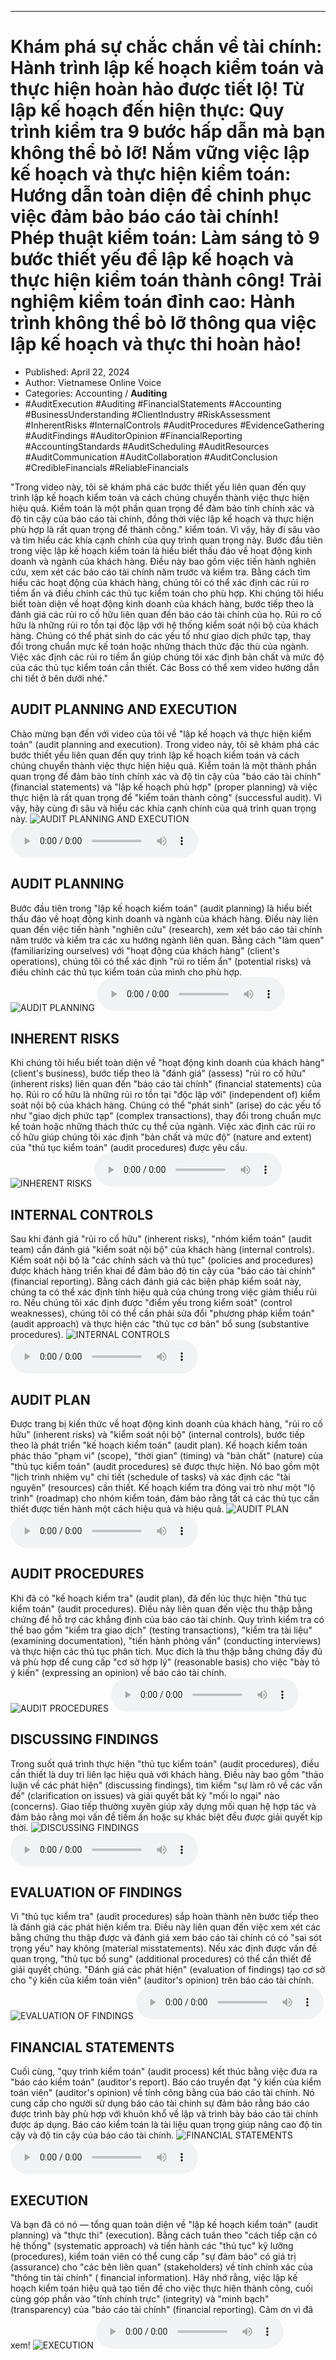 
---

# Khám phá sự chắc chắn về tài chính: Hành trình lập kế hoạch kiểm toán và thực hiện hoàn hảo được tiết lộ! Từ lập kế hoạch đến hiện thực: Quy trình kiểm tra 9 bước hấp dẫn mà bạn không thể bỏ lỡ! Nắm vững việc lập kế hoạch và thực hiện kiểm toán: Hướng dẫn toàn diện để chinh phục việc đảm bảo báo cáo tài chính! Phép thuật kiểm toán: Làm sáng tỏ 9 bước thiết yếu để lập kế hoạch và thực hiện kiểm toán thành công! Trải nghiệm kiểm toán đỉnh cao: Hành trình không thể bỏ lỡ thông qua việc lập kế hoạch và thực thi hoàn hảo!

- Published: April 22, 2024
- Author: Vietnamese Online Voice
- Categories: Accounting / **Auditing**
- #AuditExecution #Auditing #FinancialStatements #Accounting #BusinessUnderstanding #ClientIndustry #RiskAssessment #InherentRisks #InternalControls #AuditProcedures #EvidenceGathering #AuditFindings #AuditorOpinion #FinancialReporting #AccountingStandards #AuditScheduling #AuditResources #AuditCommunication #AuditCollaboration #AuditConclusion #CredibleFinancials #ReliableFinancials

"Trong video này, tôi sẽ khám phá các bước thiết yếu liên quan đến quy trình lập kế hoạch kiểm toán và cách chúng chuyển thành việc thực hiện hiệu quả. Kiểm toán là một phần quan trọng để đảm bảo tính chính xác và độ tin cậy của báo cáo tài chính, đồng thời việc lập kế hoạch và thực hiện phù hợp là rất quan trọng để thành công." kiểm toán. Vì vậy, hãy đi sâu vào và tìm hiểu các khía cạnh chính của quy trình quan trọng này. Bước đầu tiên trong việc lập kế hoạch kiểm toán là hiểu biết thấu đáo về hoạt động kinh doanh và ngành của khách hàng. Điều này bao gồm việc tiến hành nghiên cứu, xem xét các báo cáo tài chính năm trước và kiểm tra. Bằng cách tìm hiểu các hoạt động của khách hàng, chúng tôi có thể xác định các rủi ro tiềm ẩn và điều chỉnh các thủ tục kiểm toán cho phù hợp. Khi chúng tôi hiểu biết toàn diện về hoạt động kinh doanh của khách hàng, bước tiếp theo là đánh giá các rủi ro cố hữu liên quan đến báo cáo tài chính của họ. Rủi ro cố hữu là những rủi ro tồn tại độc lập với hệ thống kiểm soát nội bộ của khách hàng. Chúng có thể phát sinh do các yếu tố như giao dịch phức tạp, thay đổi trong chuẩn mực kế toán hoặc những thách thức đặc thù của ngành. Việc xác định các rủi ro tiềm ẩn giúp chúng tôi xác định bản chất và mức độ của các thủ tục kiểm toán cần thiết. Các Boss có thể xem video hướng dẫn chi tiết ở bên dưới nhé."


## AUDIT PLANNING AND EXECUTION

Chào mừng bạn đến với video của tôi về "lập kế hoạch và thực hiện kiểm toán" (audit planning and execution). Trong video này, tôi sẽ khám phá các bước thiết yếu liên quan đến quy trình lập kế hoạch kiểm toán và cách chúng chuyển thành việc thực hiện hiệu quả. Kiểm toán là một thành phần quan trọng để đảm bảo tính chính xác và độ tin cậy của "báo cáo tài chính" (financial statements) và "lập kế hoạch phù hợp" (proper planning) và việc thực hiện là rất quan trọng để "kiểm toán thành công" (successful audit). Vì vậy, hãy cùng đi sâu và hiểu các khía cạnh chính của quá trình quan trọng này.
![AUDIT PLANNING AND EXECUTION](https://http-archiver-apis-production-80.schnworks.com/storage/images/transitions/2024-04-22/transition-26758833958-Montserrat-Black-004895.jpg)
<audio controls>
    <source src="https://http-archiver-apis-production-80.schnworks.com/storage/audio/file-4450486067.mp3" type="audio/mpeg">
</audio>



## AUDIT PLANNING

Bước đầu tiên trong "lập kế hoạch kiểm toán" (audit planning) là hiểu biết thấu đáo về hoạt động kinh doanh và ngành của khách hàng. Điều này liên quan đến việc tiến hành "nghiên cứu" (research), xem xét báo cáo tài chính năm trước và kiểm tra các xu hướng ngành liên quan. Bằng cách "làm quen" (familiarizing ourselves) với "hoạt động của khách hàng" (client's operations), chúng tôi có thể xác định "rủi ro tiềm ẩn" (potential risks) và điều chỉnh các thủ tục kiểm toán của mình cho phù hợp.
![AUDIT PLANNING](https://http-archiver-apis-production-80.schnworks.com/storage/images/transitions/2024-04-22/transition-14219147143-Montserrat-SemiBold-303F9F.jpg)
<audio controls>
    <source src="https://http-archiver-apis-production-80.schnworks.com/storage/audio/file-32830288614.mp3" type="audio/mpeg">
</audio>



## INHERENT RISKS

Khi chúng tôi hiểu biết toàn diện về "hoạt động kinh doanh của khách hàng" (client's business), bước tiếp theo là "đánh giá" (assess) "rủi ro cố hữu" (inherent risks) liên quan đến "báo cáo tài chính" (financial statements) của họ. Rủi ro cố hữu là những rủi ro tồn tại "độc lập với" (independent of) kiểm soát nội bộ của khách hàng. Chúng có thể "phát sinh" (arise) do các yếu tố như "giao dịch phức tạp" (complex transactions), thay đổi trong chuẩn mực kế toán hoặc những thách thức cụ thể của ngành. Việc xác định các rủi ro cố hữu giúp chúng tôi xác định "bản chất và mức độ" (nature and extent) của "thủ tục kiểm toán" (audit procedures) được yêu cầu.
![INHERENT RISKS](https://http-archiver-apis-production-80.schnworks.com/storage/images/transitions/2024-04-22/transition-8463301412-Montserrat-Bold-4A148C.jpg)
<audio controls>
    <source src="https://http-archiver-apis-production-80.schnworks.com/storage/audio/file-5028006029.mp3" type="audio/mpeg">
</audio>



## INTERNAL CONTROLS

Sau khi đánh giá "rủi ro cố hữu" (inherent risks), "nhóm kiểm toán" (audit team) cần đánh giá "kiểm soát nội bộ" của khách hàng (internal controls). Kiểm soát nội bộ là "các chính sách và thủ tục" (policies and procedures) được khách hàng triển khai để đảm bảo độ tin cậy của "báo cáo tài chính" (financial reporting). Bằng cách đánh giá các biện pháp kiểm soát này, chúng ta có thể xác định tính hiệu quả của chúng trong việc giảm thiểu rủi ro. Nếu chúng tôi xác định được "điểm yếu trong kiểm soát" (control weaknesses), chúng tôi có thể cần phải sửa đổi "phương pháp kiểm toán" (audit approach) và thực hiện các "thủ tục cơ bản" bổ sung (substantive procedures).
![INTERNAL CONTROLS](https://http-archiver-apis-production-80.schnworks.com/storage/images/transitions/2024-04-22/transition--23329414883-Montserrat-Black-7B1FA2.jpg)
<audio controls>
    <source src="https://http-archiver-apis-production-80.schnworks.com/storage/audio/file-12231799548.mp3" type="audio/mpeg">
</audio>



## AUDIT PLAN

Được trang bị kiến ​​thức về hoạt động kinh doanh của khách hàng, "rủi ro cố hữu" (inherent risks) và "kiểm soát nội bộ" (internal controls), bước tiếp theo là phát triển "kế hoạch kiểm toán" (audit plan). Kế hoạch kiểm toán phác thảo "phạm vi" (scope), "thời gian" (timing) và "bản chất" (nature) của "thủ tục kiểm toán" (audit procedures) sẽ được thực hiện. Nó bao gồm một "lịch trình nhiệm vụ" chi tiết (schedule of tasks) và xác định các "tài nguyên" (resources) cần thiết. Kế hoạch kiểm tra đóng vai trò như một "lộ trình" (roadmap) cho nhóm kiểm toán, đảm bảo rằng tất cả các thủ tục cần thiết được tiến hành một cách hiệu quả và hiệu quả.
![AUDIT PLAN](https://http-archiver-apis-production-80.schnworks.com/storage/images/transitions/2024-04-22/transition--38017234667-Montserrat-Black-7B1FA2.jpg)
<audio controls>
    <source src="https://http-archiver-apis-production-80.schnworks.com/storage/audio/file-33681136985.mp3" type="audio/mpeg">
</audio>



## AUDIT PROCEDURES

Khi đã có "kế hoạch kiểm tra" (audit plan), đã đến lúc thực hiện "thủ tục kiểm toán" (audit procedures). Điều này liên quan đến việc thu thập bằng chứng để hỗ trợ các khẳng định của báo cáo tài chính. Quy trình kiểm tra có thể bao gồm "kiểm tra giao dịch" (testing transactions), "kiểm tra tài liệu" (examining documentation), "tiến hành phỏng vấn" (conducting interviews) và thực hiện các thủ tục phân tích. Mục đích là thu thập bằng chứng đầy đủ và phù hợp để cung cấp "cơ sở hợp lý" (reasonable basis) cho việc "bày tỏ ý kiến" (expressing an opinion) về báo cáo tài chính.
![AUDIT PROCEDURES](https://http-archiver-apis-production-80.schnworks.com/storage/images/transitions/2024-04-22/transition--41875364505-Montserrat-Bold-673AB7.jpg)
<audio controls>
    <source src="https://http-archiver-apis-production-80.schnworks.com/storage/audio/file-52213003786.mp3" type="audio/mpeg">
</audio>



## DISCUSSING FINDINGS

Trong suốt quá trình thực hiện "thủ tục kiểm toán" (audit procedures), điều cần thiết là duy trì liên lạc hiệu quả với khách hàng. Điều này bao gồm "thảo luận về các phát hiện" (discussing findings), tìm kiếm "sự làm rõ về các vấn đề" (clarification on issues) và giải quyết bất kỳ "mối lo ngại" nào (concerns). Giao tiếp thường xuyên giúp xây dựng mối quan hệ hợp tác và đảm bảo rằng mọi vấn đề tiềm ẩn hoặc sự khác biệt đều được giải quyết kịp thời.
![DISCUSSING FINDINGS](https://http-archiver-apis-production-80.schnworks.com/storage/images/transitions/2024-04-22/transition-31627913029-Montserrat-Thin-7B1FA2.jpg)
<audio controls>
    <source src="https://http-archiver-apis-production-80.schnworks.com/storage/audio/file-9116513732.mp3" type="audio/mpeg">
</audio>



## EVALUATION OF FINDINGS

Vì "thủ tục kiểm tra" (audit procedures) sắp hoàn thành nên bước tiếp theo là đánh giá các phát hiện kiểm tra. Điều này liên quan đến việc xem xét các bằng chứng thu thập được và đánh giá xem báo cáo tài chính có có "sai sót trọng yếu" hay không (material misstatements). Nếu xác định được vấn đề quan trọng, "thủ tục bổ sung" (additional procedures) có thể cần thiết để giải quyết chúng. "Đánh giá các phát hiện" (evaluation of findings) tạo cơ sở cho "ý kiến ​​của kiểm toán viên" (auditor's opinion) trên báo cáo tài chính.
![EVALUATION OF FINDINGS](https://http-archiver-apis-production-80.schnworks.com/storage/images/transitions/2024-04-22/transition--13037246920-Montserrat-SemiBold-9C27B0.jpg)
<audio controls>
    <source src="https://http-archiver-apis-production-80.schnworks.com/storage/audio/file-1884264339.mp3" type="audio/mpeg">
</audio>



## FINANCIAL STATEMENTS

Cuối cùng, "quy trình kiểm toán" (audit process) kết thúc bằng việc đưa ra "báo cáo kiểm toán" (auditor's report). Báo cáo truyền đạt "ý kiến ​​của kiểm toán viên" (auditor's opinion) về tính công bằng của báo cáo tài chính. Nó cung cấp cho người sử dụng báo cáo tài chính sự đảm bảo rằng báo cáo được trình bày phù hợp với khuôn khổ về lập và trình bày báo cáo tài chính được áp dụng. Báo cáo kiểm toán là tài liệu quan trọng giúp nâng cao độ tin cậy và độ tin cậy của báo cáo tài chính.
![FINANCIAL STATEMENTS](https://http-archiver-apis-production-80.schnworks.com/storage/images/transitions/2024-04-22/transition-12341283288-Montserrat-Thin-9C27B0.jpg)
<audio controls>
    <source src="https://http-archiver-apis-production-80.schnworks.com/storage/audio/file-53739944549.mp3" type="audio/mpeg">
</audio>



## EXECUTION

Và bạn đã có nó — tổng quan toàn diện về "lập kế hoạch kiểm toán" (audit planning) và "thực thi" (execution). Bằng cách tuân theo "cách tiếp cận có hệ thống" (systematic approach) và tiến hành các "thủ tục" kỹ lưỡng (procedures), kiểm toán viên có thể cung cấp "sự đảm bảo" có giá trị (assurance) cho "các bên liên quan" (stakeholders) về tính chính xác của "thông tin tài chính" ( financial information). Hãy nhớ rằng, việc lập kế hoạch kiểm toán hiệu quả tạo tiền đề cho việc thực hiện thành công, cuối cùng góp phần vào "tính chính trực" (integrity) và "minh bạch" (transparency) của "báo cáo tài chính" (financial reporting). Cảm ơn vì đã xem!
![EXECUTION](https://http-archiver-apis-production-80.schnworks.com/storage/images/transitions/2024-04-22/transition-4059776157-Montserrat-SemiBold-303F9F.jpg)
<audio controls>
    <source src="https://http-archiver-apis-production-80.schnworks.com/storage/audio/file-58043931349.mp3" type="audio/mpeg">
</audio>

